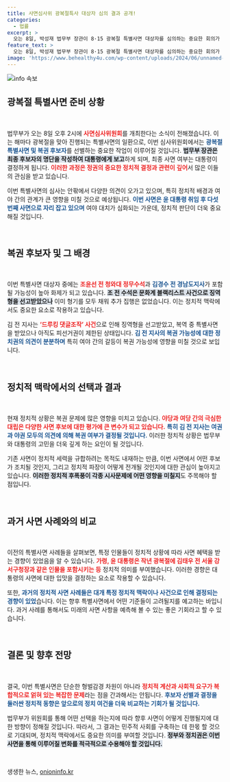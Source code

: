 ```yaml
---
title: 사면심사위 광복절특사 대상자 심의 결과 공개!
categories:
  - 법률
excerpt: >
  오는 8일, 박성재 법무부 장관이 8·15 광복절 특별사면 대상자를 심의하는 중요한 회의가 열립니다. 조윤선과 김경수의 복권 여부가 핵심 쟁점으로 떠오른 가운데, 대통령의 최종 결정은 광복절 전에 이뤄질 예정입니다. 정치적 긴장 속에서 특별사면의 향방에 귀추가 주목됩니다!
feature_text: >
  오는 8일, 박성재 법무부 장관이 8·15 광복절 특별사면 대상자를 심의하는 중요한 회의가 열립니다. 조윤선과 김경수의 복권 여부가 핵심 쟁점으로 떠오른 가운데, 대통령의 최종 결정은 광복절 전에 이뤄질 예정입니다. 정치적 긴장 속에서 특별사면의 향방에 귀추가 주목됩니다!
image: 'https://www.behealthy4u.com/wp-content/uploads/2024/06/unnamed-file.png'
---
```


<p><img src="https://www.behealthy4u.com/wp-content/uploads/2024/06/unnamed-file.png" alt="info 속보" /></p>

<h2 data-ke-size="size26">광복절 특별사면 준비 상황</h2>

<p data-ke-size="size16">&nbsp;</p>

<p>법무부가 오는 8일 오후 2시에 <b><span style="color: #ee2323;">사면심사위원회</span></b>를 개최한다는 소식이 전해졌습니다. 이는 해마다 광복절을 맞아 진행되는 특별사면의 일환으로, 이번 심사위원회에서는 <b><span style="color: #1a5490;">광복절 특별사면 및 복권 후보자</span></b>를 선별하는 중요한 작업이 이루어질 것입니다. <b><span style="background-color: #21538527;">법무부 장관은 최종 후보자의 명단을 작성하여 대통령에게 보고</span></b>하게 되며, 최종 사면 여부는 대통령이 결정하게 됩니다. <b><span style="color: #ee2323;">이러한 과정은 정권의 중요한 정치적 결정과 관련이 깊어</span></b>서 많은 이들의 관심을 받고 있습니다.</p>

<p>이번 특별사면의 심사는 안팎에서 다양한 의견이 오가고 있으며, 특히 정치적 배경과 여야 간의 관계가 큰 영향을 미칠 것으로 예상됩니다. <b><span style="color: #1a5490;">이번 사면은 윤 대통령 취임 후 다섯 번째 사면으로 자리 잡고 있으며</span></b> 여야 대치가 심화되는 가운데, 정치적 판단이 더욱 중요해질 것입니다.</p>

<p data-ke-size="size16">&nbsp;</p>

<h2 data-ke-size="size26">복권 후보자 및 그 배경</h2>

<p data-ke-size="size16">&nbsp;</p>

<p>이번 특별사면 대상자 중에는 <b><span style="color: #ee2323;">조윤선 전 청와대 정무수석</span></b>과 <b><span style="color: #1a5490;">김경수 전 경남도지사</span></b>가 포함될 가능성이 높아 화제가 되고 있습니다. <b><span style="background-color: #21538527;">조 전 수석은 문화계 블랙리스트 사건으로 징역형을 선고받았으나</span></b> 이미 형기를 모두 채워 추가 집행은 없었습니다. 이는 정치적 맥락에서도 중요한 요소로 작용하고 있습니다.</p>

<p>김 전 지사는 <b><span style="color: #ee2323;">‘드루킹 댓글조작’ 사건</span></b>으로 인해 징역형을 선고받았고, 복역 중 특별사면을 받았으나 아직도 피선거권이 제한된 상태입니다. <b><span style="color: #1a5490;">김 전 지사의 복권 가능성에 대한 정치권의 의견이 분분하며</span></b> 특히 여야 간의 갈등이 복권 가능성에 영향을 미칠 것으로 보입니다.</p>

<p data-ke-size="size16">&nbsp;</p>

<h2 data-ke-size="size26">정치적 맥락에서의 선택과 결과</h2>

<p data-ke-size="size16">&nbsp;</p>

<p>현재 정치적 상황은 복권 문제에 많은 영향을 미치고 있습니다. <b><span style="color: #ee2323;">야당과 여당 간의 극심한 대립은 다양한 사면 후보에 대한 평가에 큰 변수가 되고 있습니다.</span></b> <b><span style="color: #1a5490;">특히 김 전 지사는 여권과 야권 모두의 의견에 의해 복권 여부가 결정될 것입니다.</span></b> 이러한 정치적 상황은 법무부와 대통령의 고민을 더욱 깊게 하는 요인이 될 것입니다.</p>

<p>기존 사면이 정치적 세력을 규합하려는 목적도 내재하는 만큼, 이번 사면에서 어떤 후보가 조치될 것인지, 그리고 정치적 파장이 어떻게 전개될 것인지에 대한 관심이 높아지고 있습니다. <b><span style="background-color: #21538527;">이러한 정치적 후폭풍이 각종 시사문제에 어떤 영향을 미칠지</span></b>도 주목해야 할 점입니다.</p>

<p data-ke-size="size16">&nbsp;</p>

<h2 data-ke-size="size26">과거 사면 사례와의 비교</h2>

<p data-ke-size="size16">&nbsp;</p>

<p>이전의 특별사면 사례들을 살펴보면, 특정 인물들이 정치적 상황에 따라 사면 혜택을 받는 경향이 있었음을 알 수 있습니다. <b><span style="color: #ee2323;">가령, 윤 대통령은 작년 광복절에 김태우 전 서울 강서구청장과 같은 인물을 포함시키는 등</span></b> 정치적 의미를 부여했습니다. 이러한 경향은 대통령의 사면에 대한 입맛을 결정하는 요소로 작용할 수 있습니다.</p>

<p>또한, <b><span style="color: #1a5490;">과거의 정치적 사면 사례들은 대개 특정 정치적 맥락이나 사건으로 인해 결정되는 경향이 있었</span></b>습니다. 이는 향후 특별사면에서 어떤 기준들이 고려될지를 예고하는 바입니다. 과거 사례를 통해서도 미래의 사면 사항을 예측해 볼 수 있는 좋은 기회라고 할 수 있습니다.</p>

<p data-ke-size="size16">&nbsp;</p>

<h2 data-ke-size="size26">결론 및 향후 전망</h2>

<p data-ke-size="size16">&nbsp;</p>

<p>결국, 이번 특별사면은 단순한 형벌감경 차원이 아니라 <b><span style="color: #ee2323;">정치적 계산과 사회적 요구가 복합적으로 얽혀 있는 복잡한 문제</span></b>라는 점을 간과해서는 안됩니다. <b><span style="color: #1a5490;">후보자 선별과 결정을 둘러싼 정치적 동향은 앞으로의 정치 여건을 더욱 비교하는 기회가 될 것입니다.</span></b></p>

<p>법무부가 위원회를 통해 어떤 선택을 하는지에 따라 향후 사면이 어떻게 진행될지에 대한 방향이 정해질 것입니다. 따라서, 그 결과는 민주적 사회를 구축하는 데 한몫 할 것으로 기대되며, 정치적 맥락에서도 중요한 의미를 부여할 것입니다. <b><span style="background-color: #21538527;">정부와 정치권은 이번 사면을 통해 이루어질 변화를 적극적으로 수용해야 할 것입니다.</span></b></p>

<p data-ke-size="size16">&nbsp;</p>
생생한 뉴스, <a href="https://onioninfo.kr" rel="dofollow">onioninfo.kr</a>


